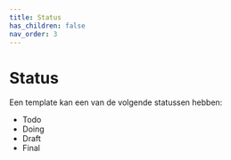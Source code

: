 ```yaml
---
title: Status
has_children: false
nav_order: 3
---
```


# Status


Een template kan een van de volgende statussen hebben:

 - Todo
 - Doing
 - Draft
 - Final